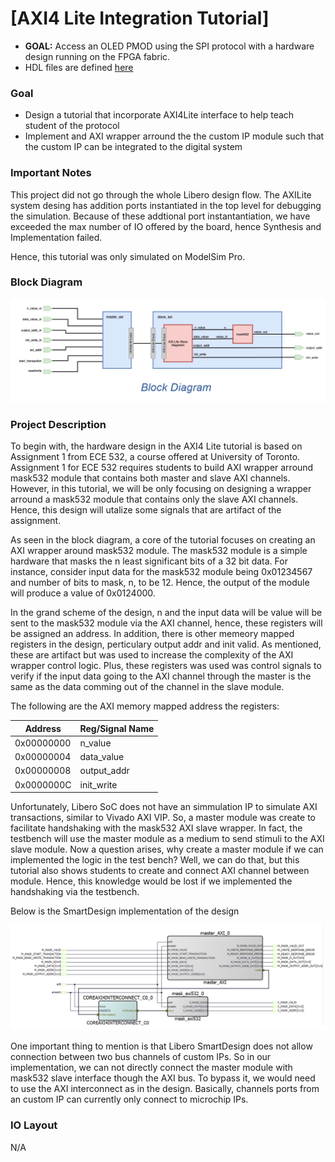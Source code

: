 # [AXI4 Lite Integration Tutorial]
- **GOAL:** Access an OLED PMOD using the SPI protocol with a hardware design running on the FPGA fabric.
- HDL files are defined [here](./hdl)

### Goal
- Design a tutorial that incorporate AXI4Lite interface to help teach student of the protocol
- Implement and AXI wrapper arround the the custom IP module such that the custom IP can be integrated to the digital system

### Important Notes
This project did not go through the whole Libero design flow. The AXILite system desing has addition ports instantiated in the top level for debugging the simulation. Because of these addtional port instantantiation, we have exceeded the max number of IO offered by the board, hence Synthesis and Implementation failed. 

Hence, this tutorial was only simulated on ModelSim Pro.

### Block Diagram
![Alt text](assests/Project_Block_Diagram.png)

### Project Description
To begin with, the hardware design in the AXI4 Lite tutorial is based on Assignment 1 from ECE 532, a course offered at University of Toronto. Assignment 1 for ECE 532 requires students to build AXI wrapper arround mask532 module that contains both master and slave AXI channels. However, in this tutorial, we will be only focusing on designing a wrapper arround a mask532 module that contains only the slave AXI channels. Hence, this design will utalize some signals that are artifact of the assignment.

As seen in the block diagram, a core of the tutorial focuses on creating an AXI wrapper around mask532 module. The mask532 module is a simple hardware that masks the n least significant bits of a 32 bit data. For instance, consider input data for the mask532 module being 0x01234567 and number of bits to mask, n, to be 12. Hence, the output of the module will produce a value of 0x0124000. 

In the grand scheme of the design, n and the input data will be value will be sent to the mask532 module via the AXI channel, hence, these registers will be assigned an address. In addition, there is other memeory mapped registers in the design, perticulary output addr and init valid. As mentioned, these are artifact but was used to increase the complexity of the AXI wrapper control logic. Plus, these registers was used was control signals to verify if the input data going to the AXI channel through the master is the same as the data comming out of the channel in the slave module.

The following are the AXI memory mapped address the registers:


| Address        | Reg/Signal Name |
|----------------|-----------------|
| 0x00000000     | n_value         |
| 0x00000004     | data_value      |
| 0x00000008     | output_addr     |
| 0x0000000C     | init_write      |


Unfortunately, Libero SoC does not have an simmulation IP to simulate AXI transactions, similar to Vivado AXI VIP. So, a master module was create to facilitate handshaking with the mask532 AXI slave wrapper. In fact, the testbench will use the master module as a medium to send stimuli to the AXI slave module. Now a question arises, why create a master module if we can implemented the logic in the test bench? Well, we can do that, but this tutorial also shows students to create and connect AXI channel between module. Hence, this knowledge would be lost if we implemented the handshaking via the testbench.

Below is the SmartDesign implementation of the design

![Alt text](assests/AXI4Lite_Tutorial_SmartDesign_Diagram.png)

One important thing to mention is that Libero SmartDesign does not allow connection between two bus channels of custom IPs. So in our implementation, we can not directly connect the master module with mask532 slave interface though the AXI bus. To bypass it, we would need to use the AXI interconnect as in the design. Basically, channels ports from an custom IP can currently only connect to microchip IPs. 

 ### IO Layout
 N/A